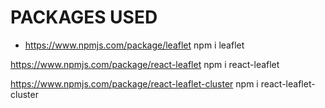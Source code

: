 <!-- clear up workspace -->

# PACKAGES USED
* https://www.npmjs.com/package/leaflet
npm i leaflet

https://www.npmjs.com/package/react-leaflet
npm i react-leaflet

https://www.npmjs.com/package/react-leaflet-cluster
npm i react-leaflet-cluster